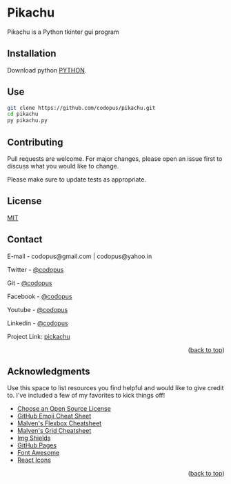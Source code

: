 

# Pikachu

Pikachu is a Python tkinter gui program
## Installation

Download python [PYTHON](https://www.python.org/downloads/).


## Use

```sh
git clone https://github.com/codopus/pikachu.git
cd pikachu
py pikachu.py
```

## Contributing
Pull requests are welcome. For major changes, please open an issue first to discuss what you would like to change.

Please make sure to update tests as appropriate.


## License
[MIT](https://choosealicense.com/licenses/mit/)


## Contact
<p>
E-mail    - codopus@gmail.com | codopus@yahoo.in
       
Twitter   - [@codopus](https://twitter.com/codopus)

Git       - [@codopus](https://github.com/codopus)

Facebook  - [@codopus](https://www.facebook.com/codopus)

Youtube   - [@codopus](https://www.youtube.com/channel/UCFBBym1MF315SJyiYmQOQBg)

Linkedin  - [@codopus](https://www.linkedin.com/in/codopus)

Project Link: [pickachu](https://github.com/codopus/pikachu)
</p>
<p align="right">(<a href="#top">back to top</a>)</p>




<!-- ACKNOWLEDGMENTS -->
## Acknowledgments

Use this space to list resources you find helpful and would like to give credit to. I've included a few of my favorites to kick things off!

* [Choose an Open Source License](https://choosealicense.com)
* [GitHub Emoji Cheat Sheet](https://www.webpagefx.com/tools/emoji-cheat-sheet)
* [Malven's Flexbox Cheatsheet](https://flexbox.malven.co/)
* [Malven's Grid Cheatsheet](https://grid.malven.co/)
* [Img Shields](https://shields.io)
* [GitHub Pages](https://pages.github.com)
* [Font Awesome](https://fontawesome.com)
* [React Icons](https://react-icons.github.io/react-icons/search)

<p align="right">(<a href="#top">back to top</a>)</p>

